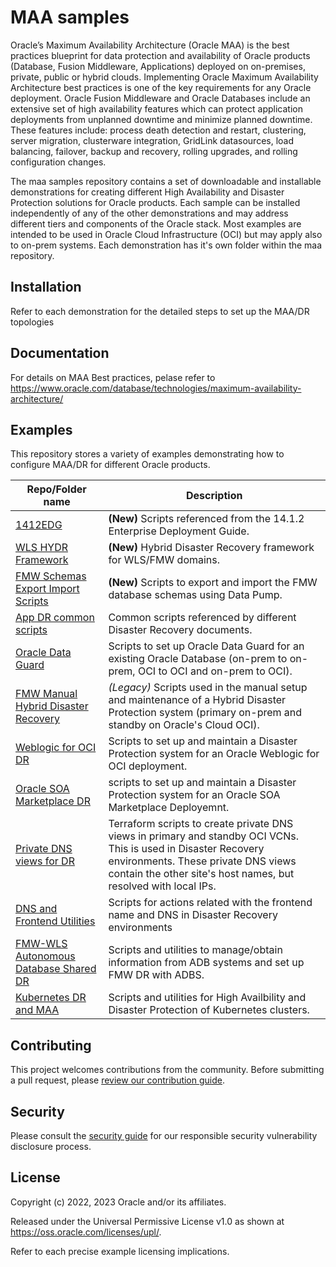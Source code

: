 # MAA samples

Oracle’s Maximum Availability Architecture (Oracle MAA) is the best practices blueprint for data protection and availability of Oracle products (Database, Fusion Middleware, Applications) deployed on on-premises, private, public or hybrid clouds. Implementing Oracle Maximum Availability Architecture best practices is one of the key requirements for any Oracle deployment. Oracle Fusion Middleware and Oracle Databases include an extensive set of high availability features which can protect application deployments from unplanned downtime and minimize planned downtime. These features include: process death detection and restart, clustering, server migration, clusterware integration, GridLink datasources, load balancing, failover, backup and recovery, rolling upgrades, and rolling configuration changes.

The maa samples repository contains a set of downloadable and installable demonstrations for creating different High Availability and Disaster Protection solutions for Oracle products. Each sample can be installed independently of any of the other demonstrations and may address different tiers and components of the Oracle stack. Most examples are intended to be used in Oracle Cloud Infrastructure (OCI) but may apply also to on-prem systems. Each demonstration has it's own folder within the maa repository. 

## Installation

Refer to each demonstration for the detailed steps to set up the MAA/DR topologies

## Documentation

For details on MAA Best practices, pelase refer to https://www.oracle.com/database/technologies/maximum-availability-architecture/

## Examples

This repository stores a variety of examples demonstrating how to configure MAA/DR for different Oracle products. 

| Repo/Folder name  | Description |
| ------------- | ------------- |
| [1412EDG](./1412EDG) | **(New)** Scripts referenced from the 14.1.2 Enterprise Deployment Guide. 
| [WLS HYDR Framework](./wls-hydr) | **(New)** Hybrid Disaster Recovery framework for WLS/FMW domains. 
| [FMW Schemas Export Import Scripts](./fmw_schemas_exp_imp) | **(New)** Scripts to export and import the FMW database schemas using Data Pump.
| [App DR common scripts](./app_dr_common) | Common scripts referenced by different Disaster Recovery documents. 
| [Oracle Data Guard](./dg_setup_scripts) | Scripts to set up Oracle Data Guard for an existing Oracle Database (on-prem to on-prem, OCI to OCI and on-prem to OCI). |
| [FMW Manual Hybrid Disaster Recovery ](./hybrid_dr) | *(Legacy)* Scripts used in the manual setup and maintenance of a Hybrid Disaster Protection system (primary on-prem and standby on Oracle's Cloud OCI).|
| [Weblogic for OCI DR](./wls_mp_dr) |  Scripts to set up and maintain a Disaster Protection system for an Oracle Weblogic for OCI deployment. |
| [Oracle SOA Marketplace DR](./drs_mp_soa) | scripts to set up and maintain a Disaster Protection system for an Oracle SOA Marketplace Deployemnt. |
| [Private DNS views for DR](./private_dns_views_for_dr) | Terraform scripts to create private DNS views in primary and standby OCI VCNs. This is used in Disaster Recovery environments. These private DNS views contain the other site's host names, but resolved with local IPs.  |
| [DNS and Frontend Utilities](./dns_and_frontend_utilities) | Scripts for actions related with the frontend name and DNS in Disaster Recovery environments  |
| [FMW-WLS Autonomous Database Shared DR](./fmw-wls-with-adb-dr) | Scripts and utilities to manage/obtain information from ADB systems and set up FMW DR with ADBS. |
| [Kubernetes DR and MAA](./kubernetes-maa) | Scripts and utilities for High Availbility and Disaster Protection of Kubernetes clusters. |


## Contributing

This project welcomes contributions from the community. Before submitting a pull
request, please [review our contribution guide](./CONTRIBUTING.md).

## Security

Please consult the [security guide](./SECURITY.md) for our responsible security
vulnerability disclosure process.

## License

Copyright (c) 2022, 2023 Oracle and/or its affiliates.

Released under the Universal Permissive License v1.0 as shown at
<https://oss.oracle.com/licenses/upl/>.

Refer to each precise example licensing implications.
